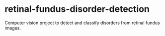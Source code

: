 # retinal-fundus-disorder-detection
Computer vision project to detect and classify disorders from retinal fundus images.
